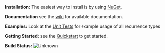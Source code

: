**Installation:**
The easiest way to install is by using [NuGet](http://nuget.org/packages/TW.Recurrence).

**Documentation**
see the [wiki](https://github.com/TonightWe/TW.Recurrence/wiki) for available documentation.

**Examples:**
Look at the [Unit Tests](https://github.com/TonightWe/TW.Recurrence/tree/master/Src/TW.Recurrence.Tests.Unit) for example usage of all recurrence types

**Getting Started:** 
see the [Quickstart](https://github.com/TonightWe/TW.Recurrence/wiki/Quickstart) to get started.

**Build Status:**
![Unknown](https://ci.appveyor.com/api/projects/status/t6p09qaam76us0nh)
